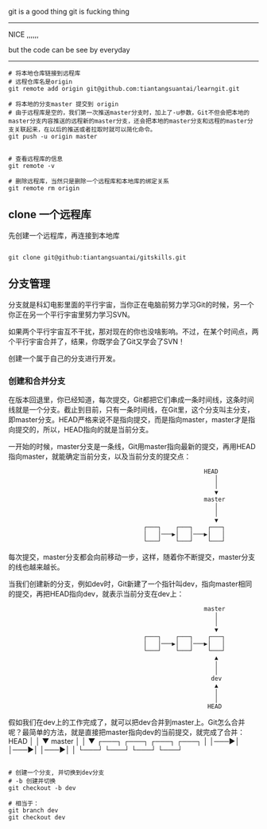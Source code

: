 git is a good thing
git is fucking thing


---


NICE ,,,,,,


but the code can be see by everyday



---

```shell
# 将本地仓库链接到远程库
# 远程仓库名是origin
git remote add origin git@github.com:tiantangsuantai/learngit.git

# 将本地的分支master 提交到 origin
# 由于远程库是空的，我们第一次推送master分支时，加上了-u参数，Git不但会把本地的master分支内容推送的远程新的master分支，还会把本地的master分支和远程的master分支关联起来，在以后的推送或者拉取时就可以简化命令。
git push -u origin master


# 查看远程库的信息
git remote -v

# 删除远程库，当然只是删除一个远程库和本地库的绑定关系
git remote rm origin

```

## clone 一个远程库
先创建一个远程库，再连接到本地库
```shell

git clone git@github:tiantangsuantai/gitskills.git

```

## 分支管理
分支就是科幻电影里面的平行宇宙，当你正在电脑前努力学习Git的时候，另一个你正在另一个平行宇宙里努力学习SVN。

如果两个平行宇宙互不干扰，那对现在的你也没啥影响。不过，在某个时间点，两个平行宇宙合并了，结果，你既学会了Git又学会了SVN！

创建一个属于自己的分支进行开发。
### 创建和合并分支
在版本回退里，你已经知道，每次提交，Git都把它们串成一条时间线，这条时间线就是一个分支。截止到目前，只有一条时间线，在Git里，这个分支叫主分支，即master分支。HEAD严格来说不是指向提交，而是指向master，master才是指向提交的，所以，HEAD指向的就是当前分支。

一开始的时候，master分支是一条线，Git用master指向最新的提交，再用HEAD指向master，就能确定当前分支，以及当前分支的提交点：

                                                           HEAD
                                                              │
                                                              │
                                                              ▼
                                                           master
                                                              │
                                                              │
                                                              ▼
                                          ┌───┐    ┌───┐    ┌───┐
                                          │   │───▶│   │───▶│   │
                                          └───┘    └───┘    └───┘

每次提交，master分支都会向前移动一步，这样，随着你不断提交，master分支的线也越来越长。

当我们创建新的分支，例如dev时，Git新建了一个指针叫dev，指向master相同的提交，再把HEAD指向dev，就表示当前分支在dev上：


                                                           master
                                                              │
                                                              │
                                                              ▼
                                          ┌───┐    ┌───┐    ┌───┐
                                          │   │───▶│   │───▶│   │
                                          └───┘    └───┘    └───┘
                                                              ▲
                                                              │
                                                              │
                                                             dev
                                                              ▲
                                                              │
                                                              │
                                                            HEAD

假如我们在dev上的工作完成了，就可以把dev合并到master上。Git怎么合并呢？最简单的方法，就是直接把master指向dev的当前提交，就完成了合并：
                                                 HEAD
                                                   │
                                                   │
                                                   ▼
                                                master
                                                   │
                                                   │
                                                   ▼
                      ┌───┐    ┌───┐    ┌───┐    ┌───┐
                      │   │───▶│   │───▶│   │───▶│   │
                      └───┘    └───┘    └───┘    └───┘


```shell

# 创建一个分支, 并切换到dev分支
# -b 创建并切换
git checkout -b dev

# 相当于：
git branch dev
git checkout dev


```

